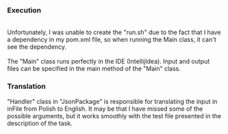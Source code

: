 <h3>Execution</h3>
<br>
Unfortunately, I was unable to create the "run.sh" 
due to the fact that I have a dependency in my pom.xml file, so when running the Main class, 
it can't see the dependency. 
<br>
<br>
The "Main" class runs perfectly in the IDE (IntellijIdea). Input and output files can be specified in the main method of
the "Main" class. 

<h3>Translation</h3>
"Handler" class in "JsonPackage" is responsible for translating the input in inFile from Polish to English.
It may be that I have missed some of the possible arguments, but it works smoothly with the test file presented in
the description of the task. 

